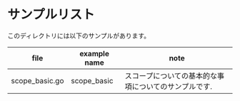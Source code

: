 # サンプルリスト

このディレクトリには以下のサンプルがあります。

|file|example name|note|
|----|------------|----|
|scope\_basic.go|scope\_basic|スコープについての基本的な事項についてのサンプルです.|

